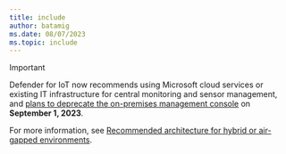 ```yaml
---
title: include
author: batamig
ms.date: 08/07/2023
ms.topic: include
---
```


> [!IMPORTANT]
> Defender for IoT now recommends using Microsoft cloud services or existing IT infrastructure for central monitoring and sensor management, and [plans to deprecate the on-premises management console](../whats-new.md#new-architecture-for-hybrid-and-air-gapped-support) on **September 1, 2023**.
>
> For more information, see [Recommended architecture for hybrid or air-gapped environments](../ot-deploy/air-gapped-architecture.md).
>